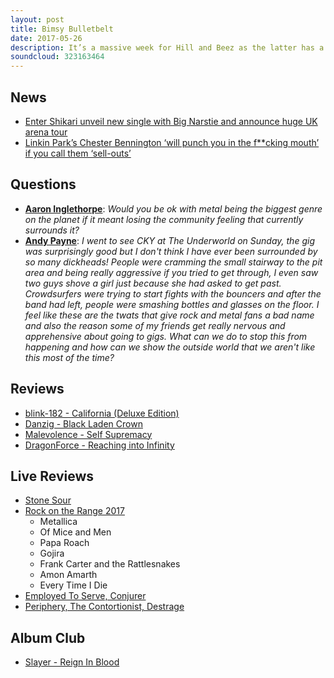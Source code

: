 ```yaml
---
layout: post
title: Bimsy Bulletbelt
date: 2017-05-26
description: It’s a massive week for Hill and Beez as the latter has a report from Metallica’s Worldwired tour, they chat about Chester Bennington’s threats of violence, Blink 182’s new ‘California 2.0’ album and the increased integration of Alkaline Trio’s Matt Skiba, Enter Shikari’s TNM sponsored arena tour, there’s a look at the new albums from Danzig, Malevolence and DragonForce, a report from Rock On The Range including chat on the new look Of Mice & Men, Frank Carter & The Rattlesnakes, Gojira, Amon Amarth and more, Employed To Serve and Periphery live in London and our Album Club goes deep into classic territory as we rant and rave about Slayer’s Reign In Blood.
soundcloud: 323163464
---
```


## News

- [Enter Shikari unveil new single with Big Narstie and announce huge UK arena tour](http://www.nme.com/news/music/enter-shikari-unveil-new-single-big-narstie-announce-huge-uk-arena-tour-2077552)
- [Linkin Park’s Chester Bennington ‘will punch you in the f**cking mouth’ if you call them ‘sell-outs’](http://www.nme.com/news/music/linkin-parks-chester-bennington-will-punch-fcking-mouth-call-sell-outs-2075945)


## Questions

- **[Aaron Inglethorpe](https://www.facebook.com/thatsnotmetalpodcast/posts/2110898002470066?comment_id=2110906379135895&comment_tracking=%7B%22tn%22%3A%22R9%22%7D)**: *Would you be ok with metal being the biggest genre on the planet if it meant losing the community feeling that currently surrounds it?*
- **[Andy Payne](https://www.facebook.com/thatsnotmetalpodcast/posts/2110898002470066?comment_id=2110916505801549&comment_tracking=%7B%22tn%22%3A%22R9%22%7D)**: *I went to see CKY at The Underworld on Sunday, the gig was surprisingly good but I don't think I have ever been surrounded by so many dickheads! People were cramming the small stairway to the pit area and being really aggressive if you tried to get through, I even saw two guys shove a girl just because she had asked to get past. Crowdsurfers were trying to start fights with the bouncers and after the band had left, people were smashing bottles and glasses on the floor. I feel like these are the twats that give rock and metal fans a bad name and also the reason some of my friends get really nervous and apprehensive about going to gigs. What can we do to stop this from happening and how can we show the outside world that we aren't like this most of the time?*


## Reviews

- [blink-182 - California (Deluxe Edition)](https://itunes.apple.com/gb/album/california-deluxe-edition/id1213530577)
- [Danzig - Black Laden Crown](https://itunes.apple.com/gb/album/black-laden-crown/id1219922488)
- [Malevolence - Self Supremacy](https://itunes.apple.com/gb/album/self-supremacy/id1209475225)
- [DragonForce - Reaching into Infinity](https://itunes.apple.com/gb/album/reaching-into-infinity/id1223223969)


## Live Reviews

- [Stone Sour](https://www.songkick.com/concerts/30012164-stone-sour-at-express-live)
- [Rock on the Range 2017](https://www.songkick.com/festivals/8261-rock-on-the-range/id/28662029-rock-on-the-range-2017)
  - Metallica
  - Of Mice and Men
  - Papa Roach
  - Gojira
  - Frank Carter and the Rattlesnakes
  - Amon Amarth
  - Every Time I Die
- [Employed To Serve, Conjurer](https://www.songkick.com/concerts/29521749-employed-to-serve-at-old-blue-last)
- [Periphery, The Contortionist, Destrage](https://www.songkick.com/concerts/28755794-periphery-at-o2-forum-kentish-town)


## Album Club

- [Slayer - Reign In Blood](https://itunes.apple.com/gb/album/reign-in-blood/id1038991417)
